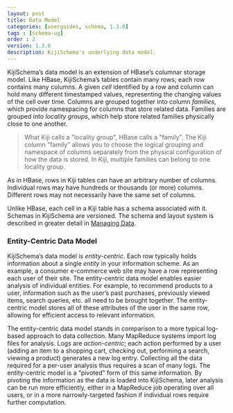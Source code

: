 ```yaml
---
layout: post
title: Data Model
categories: [userguides, schema, 1.3.0]
tags : [schema-ug]
order : 2
version: 1.3.0
description: KijiSchema's underlying data model.
---
```


KijiSchema’s data model is an extension of HBase’s columnar storage
model. Like HBase, KijiSchema’s tables contain many rows; each row
contains many columns. A given *cell* identified by a row and column can
hold many different timestamped values, representing the changing values
of the cell over time. Columns are grouped together into column
*families*, which provide namespacing for columns that store related
data. Families are grouped into *locality groups*, which help store
related families physically close to one another.

> What Kiji calls a "locality group", HBase calls a "family". The Kiji
> column "family" allows you to choose the logical grouping and namespace
> of columns separately from the physical configuration of how the data is stored.
> In Kiji, multiple families can belong to one locality group.

As in HBase, rows in Kiji tables can have an arbitrary number of
columns. Individual rows may have hundreds or thousands (or more)
columns. Different rows may not necessarily have the same set of
columns.

Unlike HBase, each cell in a Kiji table has a schema associated with it.
Schemas in KijiSchema are versioned. The schema and layout system is
described in greater detail in [Managing Data]({{site.userguide_schema_1_3_0}}/managing-data).

### Entity-Centric Data Model
KijiSchema’s data model is *entity-centric*. Each row typically holds
information about a single *entity* in your information scheme. As an
example, a consumer e-commerce web site may have a row representing each
user of their site. The entity-centric data model enables easier analysis
of individual entities. For example, to recommend products to a user,
information such as the user’s past purchases, previously viewed items,
search queries, etc. all need to be brought together. The entity-centric
model stores all of these attributes of the user in the same row,
allowing for efficient access to relevant information.

The entity-centric data model stands in comparison to a more typical
log-based approach to data collection. Many MapReduce systems import log
files for analysis. Logs are *action-centric*; each action performed by
a user (adding an item to a shopping cart, checking out, performing a
search, viewing a product) generates a new log entry. Collecting all the
data required for a per-user analysis thus requires a scan of many logs.
The entity-centric model is a “pivoted” form of this same information.
By pivoting the information as the data is loaded into KijiSchema, later
analysis can be run more efficiently, either in a MapReduce job
operating over all users, or in a more narrowly-targeted fashion if
individual rows require further computation.
